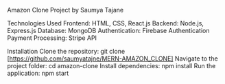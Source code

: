 Amazon Clone Project by Saumya Tajane

Technologies Used Frontend: HTML, CSS, React.js Backend: Node.js, Express.js Database: MongoDB Authentication: Firebase Authentication Payment Processing: Stripe API

Installation Clone the repository: git clone [https://github.com/saumyatajne/MERN-AMAZON_CLONE] Navigate to the project folder: cd amazon-clone Install dependencies: npm install Run the application: npm start

